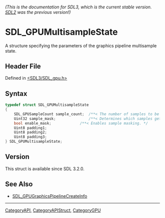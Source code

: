 ###### (This is the documentation for SDL3, which is the current stable version. [SDL2](https://wiki.libsdl.org/SDL2/) was the previous version!)
# SDL_GPUMultisampleState

A structure specifying the parameters of the graphics pipeline multisample state.

## Header File

Defined in [<SDL3/SDL_gpu.h>](https://github.com/libsdl-org/SDL/blob/main/include/SDL3/SDL_gpu.h)

## Syntax

```c
typedef struct SDL_GPUMultisampleState
{
    SDL_GPUSampleCount sample_count;  /**< The number of samples to be used in rasterization. */
    Uint32 sample_mask;               /**< Determines which samples get updated in the render targets. Treated as 0xFFFFFFFF if enable_mask is false. */
    bool enable_mask;             /**< Enables sample masking. */
    Uint8 padding1;
    Uint8 padding2;
    Uint8 padding3;
} SDL_GPUMultisampleState;
```

## Version

This struct is available since SDL 3.2.0.

## See Also

- [SDL_GPUGraphicsPipelineCreateInfo](SDL_GPUGraphicsPipelineCreateInfo)

----
[CategoryAPI](CategoryAPI), [CategoryAPIStruct](CategoryAPIStruct), [CategoryGPU](CategoryGPU)

